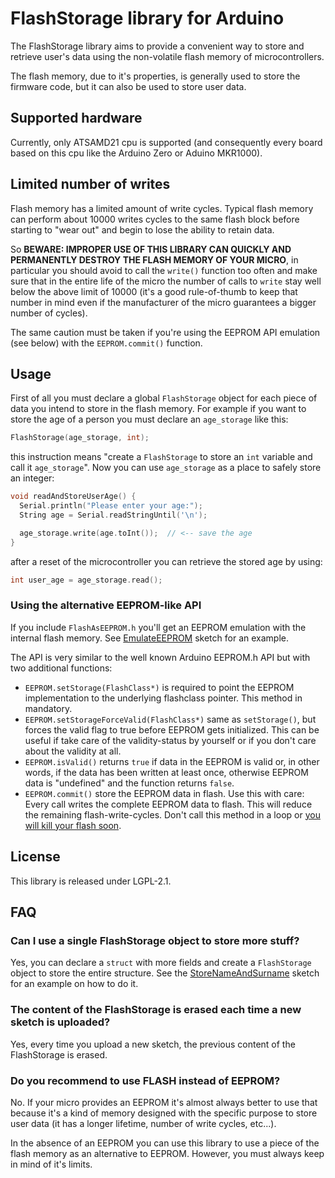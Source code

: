 # FlashStorage library for Arduino

The FlashStorage library aims to provide a convenient way to store and retrieve
user's data using the non-volatile flash memory of microcontrollers.

The flash memory, due to it's properties, is generally used to store the firmware
code, but it can also be used to store user data.

## Supported hardware

Currently, only ATSAMD21 cpu is supported (and consequently every board based
on this cpu like the Arduino Zero or Aduino MKR1000).

## Limited number of writes

Flash memory has a limited amount of write cycles. Typical flash
memory can perform about 10000 writes cycles to the same flash block
before starting to "wear out" and begin to lose the ability to retain data.

So **BEWARE: IMPROPER USE OF THIS LIBRARY CAN QUICKLY AND PERMANENTLY
DESTROY THE FLASH MEMORY OF YOUR MICRO**, in particular you should avoid to
call the `write()` function too often and make sure that in the entire life
of the micro the number of calls to `write` stay well below the above limit
of 10000 (it's a good rule-of-thumb to keep that number in mind even if the
manufacturer of the micro guarantees a bigger number of cycles).

The same caution must be taken if you're using the EEPROM API emulation (see
below) with the `EEPROM.commit()` function.

## Usage

First of all you must declare a global `FlashStorage` object for each piece of
data you intend to store in the flash memory.
For example if you want to store the age of a person you must declare an
`age_storage` like this:

```c++
FlashStorage(age_storage, int);
```

this instruction means "create a `FlashStorage` to store an `int` variable and call
it `age_storage`". Now you can use `age_storage` as a place to safely store an integer:

```c++
void readAndStoreUserAge() {
  Serial.println("Please enter your age:");
  String age = Serial.readStringUntil('\n');

  age_storage.write(age.toInt());  // <-- save the age
}
```

after a reset of the microcontroller you can retrieve the stored age by using:

```c++
int user_age = age_storage.read();
```

### Using the alternative EEPROM-like API

If you include `FlashAsEEPROM.h` you'll get an EEPROM emulation with the internal flash memory.
See [EmulateEEPROM](https://github.com/cmaglie/FlashStorage/tree/master/examples/EmulateEEPROM/EmulateEEPROM.ino) sketch for an example.

The API is very similar to the well known Arduino EEPROM.h API but with two additional functions:

* `EEPROM.setStorage(FlashClass*)` is required to point the EEPROM implementation to the underlying flashclass pointer. This method in mandatory.
* `EEPROM.setStorageForceValid(FlashClass*)` same as `setStorage()`, but forces the valid flag to true before EEPROM gets initialized. This can be useful if take care of the validity-status by yourself or if you don't care about the validity at all.
* `EEPROM.isValid()` returns `true` if data in the EEPROM is valid or, in other words, if the data has been written at least once, otherwise EEPROM data is "undefined" and the function returns `false`.
* `EEPROM.commit()` store the EEPROM data in flash. Use this with care: Every call writes the complete EEPROM data to flash. This will reduce the remaining flash-write-cycles. Don't call this method in a loop or [you will kill your flash soon](https://github.com/cmaglie/FlashStorage#limited-number-of-writes).

## License

This library is released under LGPL-2.1.

## FAQ

### Can I use a single FlashStorage object to store more stuff?

Yes, you can declare a `struct` with more fields and create a `FlashStorage` object to
store the entire structure. See the [StoreNameAndSurname](https://github.com/cmaglie/FlashStorage/tree/master/examples/StoreNameAndSurname/StoreNameAndSurname.ino)
sketch for an example on how to do it.

### The content of the FlashStorage is erased each time a new sketch is uploaded?

Yes, every time you upload a new sketch, the previous content of the FlashStorage is erased.

### Do you recommend to use FLASH instead of EEPROM?

No. If your micro provides an EEPROM it's almost always better to use that because
it's a kind of memory designed with the specific purpose to store user data (it has a
longer lifetime, number of write cycles, etc...).

In the absence of an EEPROM you can use this library to use a piece of the flash memory
as an alternative to EEPROM. However, you must always keep in mind of it's limits.

